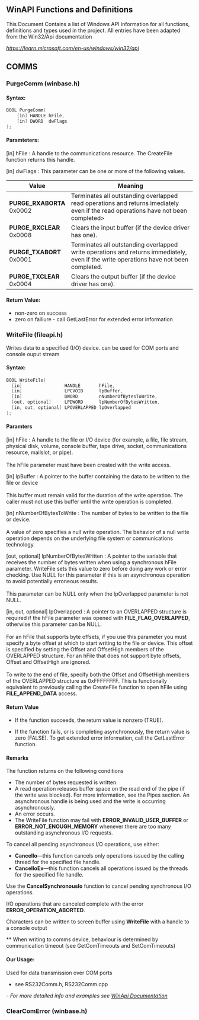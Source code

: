 ## WinAPI Functions and Definitions

This Document Contains a list of Windows API information for all functions, definitions and types used in the project. All entries have been adapted from the Win32/Api documentation

*https://learn.microsoft.com/en-us/windows/win32/api*

## COMMS 

### PurgeComm (winbase.h) 

#### Syntax:
```cpp
BOOL PurgeComm(
    [in] HANDLE hFile,
    [in] DWORD  dwFlags
);
```
#### Paramteters:

[in] hFile
: A handle to the communications resource. The CreateFile function returns this handle.

[in] dwFlags
: This parameter can be one or more of the following values.

| Value|Meaning  |
|---|---|
|**PURGE_RXABORTA**<br>0x0002|   Terminates all outstanding overlapped read operations and returns imediately even if the read operations have not been completed>|
|**PURGE_RXCLEAR** <br>0x0008|   Clears the input buffer (if the device driver has one). |
|**PURGE_TXABORT** <br>0x0001|   Terminates all outstanding overlapped write operations and returns immediately, even if the write operations have not been completed.
|**PURGE_TXCLEAR** <br>0x0004|   Clears the output buffer (if the device driver has one).|

#### Return Value:

- non-zero on success
- zero on failiure - call GetLastError for extended error information


### WriteFile (fileapi.h)

Writes data to a specified (I/O) device. can be used for COM ports and console ouput stream

#### Syntax:

```cpp
BOOL WriteFile(
  [in]                HANDLE       hFile,
  [in]                LPCVOID      lpBuffer,
  [in]                DWORD        nNumberOfBytesToWrite,
  [out, optional]     LPDWORD      lpNumberOfBytesWritten,
  [in, out, optional] LPOVERLAPPED lpOverlapped
);
```

#### Paramters

[in] hFile
: A handle to the file or I/O device (for example, a file, file stream, physical disk, volume, console buffer, tape drive, socket, communications resource, mailslot, or pipe). <br><br> The hFile parameter must have been created with the write access.

[in] lpBuffer
: A pointer to the buffer containing the data to be written to the file or device <br><br> This buffer must remain valid for the duration of the write operation. The caller must not use this buffer until the write operation is completed.

[in] nNumberOfBytesToWrite
: The number of bytes to be written to the file or device. <br><br> A value of zero specifies a null write operation. The behavior of a null write operation depends on the underlying file system or communications technology.

[out, optional] lpNumberOfBytesWritten
: A pointer to the variable that receives the number of bytes written when using a synchronous hFile parameter. WriteFile sets this value to zero before doing any work or error checking. Use NULL for this parameter if this is an asynchronous operation to avoid potentially erroneous results. <br><br> This parameter can be NULL only when the lpOverlapped parameter is not NULL. 

[in, out, optional] lpOverlapped
: A pointer to an OVERLAPPED structure is required if the hFile parameter was opened with **FILE_FLAG_OVERLAPPED**, otherwise this parameter can be NULL. <br><br> For an hFile that supports byte offsets, if you use this parameter you must specify a byte offset at which to start writing to the file or device. This offset is specified by setting the Offset and OffsetHigh members of the OVERLAPPED structure. For an hFile that does not support byte offsets, Offset and OffsetHigh are ignored. <br><br> To write to the end of file, specify both the Offset and OffsetHigh members of the OVERLAPPED structure as 0xFFFFFFFF. This is functionally equivalent to previously calling the CreateFile function to open hFile using **FILE_APPEND_DATA** access.

#### Return Value

- If the function succeeds, the return value is nonzero (TRUE).

- If the function fails, or is completing asynchronously, the return value is zero (FALSE). To get extended error information, call the GetLastError function.

#### Remarks

The function returns on the following conditions

- The number of bytes requested is written.
- A read operation releases buffer space on the read end of the pipe (if the write was blocked). For more information, see the Pipes section.
An asynchronous handle is being used and the write is occurring asynchronously.
- An error occurs.
- The WriteFile function may fail with **ERROR_INVALID_USER_BUFFER** or **ERROR_NOT_ENOUGH_MEMORY** whenever there are too many outstanding asynchronous I/O requests.

To cancel all pending asynchronous I/O operations, use either:

- **CancelIo**—this function cancels only operations issued by the calling thread for the specified file handle.
- **CancelIoEx**—this function cancels all operations issued by the threads for the specified file handle.

Use the **CancelSynchronousIo** function to cancel pending synchronous I/O operations.

I/O operations that are canceled complete with the error **ERROR_OPERATION_ABORTED**.

Characters can be written to screen buffer using **WriteFile** with a handle to a console output

** When writing to comms device, behaviour is determined by communication timeout (see GetComTimeouts and SetComTimeouts)

#### Our Usage:

Used for data transmission over COM ports
- see RS232Comm.h, RS232Comm.cpp


*- For more detailed info and examples see [WinApi Documentation](https://learn.microsoft.com/en-us/windows/win32/api/fileapi/nf-fileapi-writefile)*


### ClearComError (winbase.h)



